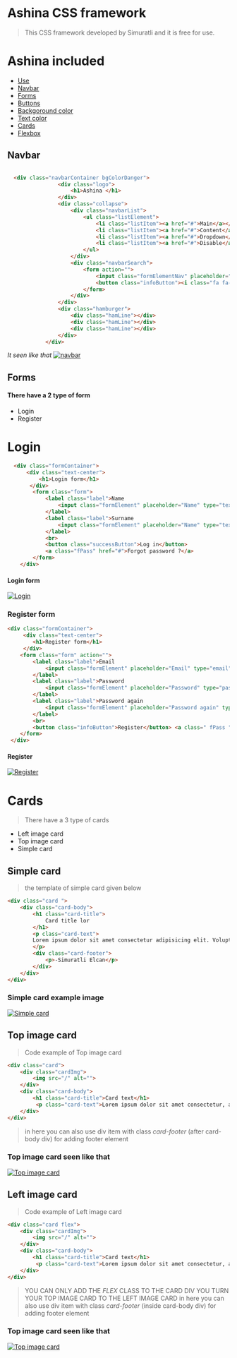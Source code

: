 # Ashina CSS framework

> This CSS framework developed by Simuratli and it is free for use.

# Ashina included 
* [Use](#use)
* [Navbar](#navbar)
* [Forms](#forms)
* [Buttons](#buttons)
* [Backgoround color](#bgcoolor)
* [Text color](#textcoolor)
* [Cards](#cards)
* [Flexbox](#flexbox)


## Navbar 

```html

  <div class="navbarContainer bgColorDanger">
                <div class="logo">
                    <h1>Ashina </h1>
                </div>
                <div class="collapse">
                    <div class="navbarList">
                        <ul class="listElement">
                            <li class="listItem"><a href="#">Main</a></li>
                            <li class="listItem"><a href="#">Content</a></li>
                            <li class="listItem"><a href="#">Dropdown</a></li>
                            <li class="listItem"><a href="#">Disable</a></li>
                        </ul>
                    </div>
                    <div class="navbarSearch">
                        <form action="">
                            <input class="formElementNav" placeholder="Search" type="text">
                            <button class="infoButton"><i class="fa fa-search">Search</i></button>
                        </form>
                    </div>
                </div>
                <div class="hamburger">
                    <div class="hamLine"></div>
                    <div class="hamLine"></div>
                    <div class="hamLine"></div>
                </div>
            </div>
```
*It seen like that* 
<a href="#navbar"><img src="https://i.hizliresim.com/6INBa9.png" title="Navbar" alt="navbar"></a>



## Forms

#### There have a 2 type of form 
* Login 
* Register

# Login

```html
  <div class="formContainer">
      <div class="text-center">
          <h1>Login form</h1>
       </div>
        <form class="form">
            <label class="label">Name
                <input class="formElement" placeholder="Name" type="text">
            </label>
            <label class="label">Surname
                <input class="formElement" placeholder="Name" type="text">
            </label>
            <br>
            <button class="successButton">Log in</button> 
            <a class="fPass" href="#">Forgot password ?</a>
        </form>
    </div>
```

#### Login form
<a href="#form"><img src="https://i.hizliresim.com/dR4NNY.png" title="Login" alt="Login"></a>

### Register form
```html
<div class="formContainer">
     <div class="text-center">
        <h1>Register form</h1>
     </div>
    <form class="form" action="">
        <label class="label">Email
            <input class="formElement" placeholder="Email" type="email">
        </label>
        <label class="label">Password
            <input class="formElement" placeholder="Password" type="password">
        </label>
        <label class="label">Password again
            <input class="formElement" placeholder="Password again" type="password">
        </label>
        <br>
        <button class="infoButton">Register</button> <a class=" fPass " href="# ">Do you have a account ?</a>
    </form>
 </div>
```

#### Register
<a href="#form"><img src="https://i.hizliresim.com/BPeusv.png" title="Register" alt="Register"></a>

# Cards
> There have a 3 type of cards
* Left image card
* Top image card
* Simple card

## Simple card
> the template of simple card given below

```html
<div class="card ">
    <div class="card-body">
        <h1 class="card-title">
            Card title lor
        </h1>
        <p class="card-text">
        Lorem ipsum dolor sit amet consectetur adipisicing elit. Voluptatem soluta ipsam ad ea iste expedita, dolorem dolore repudiandae vel neque ipsa atque molestiae ipsum. Asperiores ullam laboriosam rem expedita est?
        </p>
        <div class="card-footer">
            <p>-Simuratli Elcan</p>             
        </div>
    </div>
</div>
```
### Simple card example image
<a href="#card"><img src="https://i.hizliresim.com/FrQDsq.png" title="Simple card" alt="Simple card"></a>


## Top image card
> Code example of Top image card

```html
<div class="card">
    <div class="cardImg">
        <img src="/" alt="">
    </div>
    <div class="card-body">
        <h1 class="card-title">Card text</h1>
         <p class="card-text">Lorem ipsum dolor sit amet consectetur, adipisicing elit. Voluptatibus sint magni perferendis laudantium rerum aliquid nostrum quos, accusantium fugit asperiores quidem veniam, unde a quaerat! Blanditiis dicta vel obcaecati natus!</p>
    </div>
</div>
```
> in here you can also use div item with class *card-footer* (after card-body div) for adding footer element
### Top image card seen like that

<a href="#card"><img src="https://i.hizliresim.com/PNNkXK.png" title="Top image card" alt="Top image card"></a>


## Left image card
> Code example of Left image card

```html
<div class="card flex">
    <div class="cardImg">
        <img src="/" alt="">
    </div>
    <div class="card-body">
        <h1 class="card-title">Card text</h1>
         <p class="card-text">Lorem ipsum dolor sit amet consectetur, adipisicing elit. Voluptatibus sint magni perferendis laudantium rerum aliquid nostrum quos, accusantium fugit asperiores quidem veniam, unde a quaerat! Blanditiis dicta vel obcaecati natus!</p>
    </div>
</div>
```
>YOU CAN ONLY ADD THE *FLEX* CLASS TO THE CARD DIV YOU TURN YOUR TOP IMAGE CARD TO THE LEFT IMAGE CARD
> in here you can also use div item with class *card-footer* (inside  card-body div) for adding footer element

### Top image card seen like that

<a href="#card"><img src="https://i.hizliresim.com/PNNkXK.png" title="Top image card" alt="Top image card"></a>
